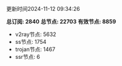 更新时间2024-11-12 09:34:26

**总订阅: 2840**
**总节点: 22703**
**有效节点: 8859**
- v2ray节点: 5632
- ss节点: 1754
- trojan节点: 1467
- ssr节点: 6
